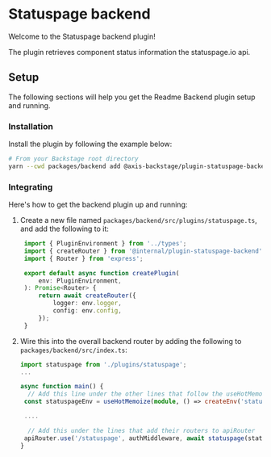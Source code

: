 # Statuspage backend

Welcome to the Statuspage backend plugin!

The plugin retrieves component status information the statuspage.io api.

## Setup

The following sections will help you get the Readme Backend plugin setup and running.

### Installation

Install the plugin by following the example below:

```bash
# From your Backstage root directory
yarn --cwd packages/backend add @axis-backstage/plugin-statuspage-backend
```

### Integrating

Here's how to get the backend plugin up and running:

1. Create a new file named `packages/backend/src/plugins/statuspage.ts`, and add the following to it:

   ```ts
    import { PluginEnvironment } from '../types';
    import { createRouter } from '@internal/plugin-statuspage-backend';
    import { Router } from 'express';

    export default async function createPlugin(
        env: PluginEnvironment,
    ): Promise<Router> {
        return await createRouter({
            logger: env.logger,
            config: env.config,
        });
    }
   ```

2. Wire this into the overall backend router by adding the following to `packages/backend/src/index.ts`:

   ```ts
   import statuspage from './plugins/statuspage';
   ...

   async function main() {
     // Add this line under the other lines that follow the useHotMemoize pattern
    const statuspageEnv = useHotMemoize(module, () => createEnv('statuspage'));

    ....

     // Add this under the lines that add their routers to apiRouter
    apiRouter.use('/statuspage', authMiddleware, await statuspage(statuspageEnv));
   }
   ```
